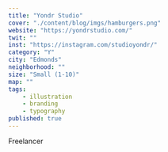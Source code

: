 ```yaml
---
title: "Yondr Studio"
cover: "./content/blog/imgs/hamburgers.png"
website: "https://yondrstudio.com/"
twit: ""
inst: "https://instagram.com/studioyondr/"
category: "Y"
city: "Edmonds"
neighborhood: ""
size: "Small (1-10)"
map: ""
tags:
    - illustration
    - branding
    - typography
published: true
---
```


Freelancer
